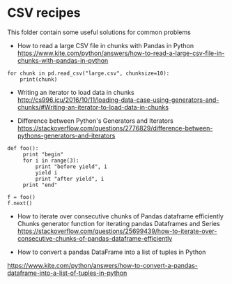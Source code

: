 # CSV recipes
This folder contain some useful solutions for common problems


* How to read a large CSV file in chunks with Pandas in Python
https://www.kite.com/python/answers/how-to-read-a-large-csv-file-in-chunks-with-pandas-in-python

``` 
for chunk in pd.read_csv("large.csv", chunksize=10):
    print(chunk)
```    
    

* Writing an iterator to load data in chunks
http://cs996.icu/2016/10/11/loading-data-case-using-generators-and-chunks/#Writing-an-iterator-to-load-data-in-chunks


* Difference between Python's Generators and Iterators
https://stackoverflow.com/questions/2776829/difference-between-pythons-generators-and-iterators

```
def foo():
     print "begin"
     for i in range(3):
         print "before yield", i
         yield i
         print "after yield", i
     print "end"

f = foo()
f.next()
```



* How to iterate over consecutive chunks of Pandas dataframe efficiently
Chunks generator function for iterating pandas Dataframes and Series
https://stackoverflow.com/questions/25699439/how-to-iterate-over-consecutive-chunks-of-pandas-dataframe-efficiently


* How to convert a pandas DataFrame into a list of tuples in Python

https://www.kite.com/python/answers/how-to-convert-a-pandas-dataframe-into-a-list-of-tuples-in-python





